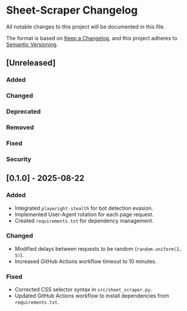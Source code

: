 # Sheet-Scraper Changelog

All notable changes to this project will be documented in this file.

The format is based on [Keep a Changelog](https://keepachangelog.com/en/1.0.0/),
and this project adheres to [Semantic Versioning](https://semver.org/spec/v2.0.0.html).

## [Unreleased]

### Added

### Changed

### Deprecated

### Removed

### Fixed

### Security

## [0.1.0] - 2025-08-22

### Added
- Integrated `playwright-stealth` for bot detection evasion.
- Implemented User-Agent rotation for each page request.
- Created `requirements.txt` for dependency management.

### Changed
- Modified delays between requests to be random (`random.uniform(2, 5)`).
- Increased GitHub Actions workflow timeout to 10 minutes.

### Fixed
- Corrected CSS selector syntax in `src/sheet_scraper.py`.
- Updated GitHub Actions workflow to install dependencies from `requirements.txt`.

